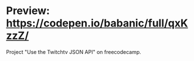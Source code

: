 # Preview: https://codepen.io/babanic/full/qxKzzZ/
Project "Use the Twitchtv JSON API" on freecodecamp. 
